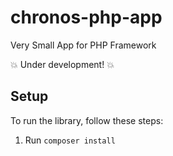# chronos-php-app
Very Small App for PHP Framework

:boom: Under development! :boom:

## Setup
To run the library, follow these steps:
 1. Run `composer install`
